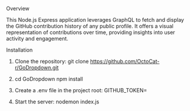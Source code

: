 Overview

This Node.js Express application leverages GraphQL to fetch and display the GitHub contribution history of any public profile. It offers a visual representation of contributions over time, providing insights into user activity and engagement.

Installation

1. Clone the repository:
   git clone https://github.com/OctoCat-r/GoDropdown.git

2. cd GoDropdown
   npm install

3. Create a .env file in the project root:
   GITHUB_TOKEN=<your-github-token>

4. Start the server:
   nodemon index.js


